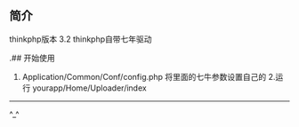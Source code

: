 ﻿## 简介

  thinkphp版本 3.2
  thinkphp自带七年驱动
  
.## 开始使用
 1. Application/Common/Conf/config.php
    将里面的七牛参数设置自己的
 2.运行 yourapp/Home/Uploader/index

 ------------------------------------------------------------------------------------
^_^



